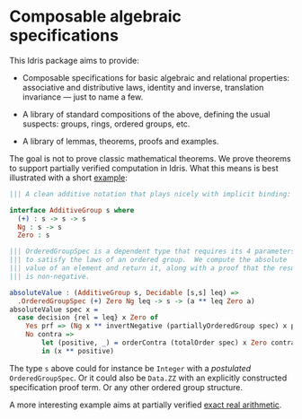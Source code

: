 # Composable algebraic specifications
 
This Idris package aims to provide:

* Composable specifications for basic algebraic and relational
  properties: associative and distributive laws, identity and inverse,
  translation invariance &mdash; just to name a few.

* A library of standard compositions of the above, defining the usual
  suspects: groups, rings, ordered groups, etc.

* A library of lemmas, theorems, proofs and examples.

The goal is not to prove classic mathematical theorems.  We prove
theorems to support partially verified computation in Idris.  What
this means is best illustrated with a short
[example](https://github.com/jeroennoels/verified-algebra/blob/master/src/Applications/Example.idr):

```idris
||| A clean additive notation that plays nicely with implicit binding:

interface AdditiveGroup s where
  (+) : s -> s -> s
  Ng : s -> s
  Zero : s

||| OrderedGroupSpec is a dependent type that requires its 4 parameters
||| to satisfy the laws of an ordered group.  We compute the absolute
||| value of an element and return it, along with a proof that the result
||| is non-negative.

absoluteValue : (AdditiveGroup s, Decidable [s,s] leq) =>
  .OrderedGroupSpec (+) Zero Ng leq -> s -> (a ** leq Zero a)
absoluteValue spec x =
  case decision {rel = leq} x Zero of
    Yes prf => (Ng x ** invertNegative (partiallyOrderedGroup spec) x prf)
    No contra =>
        let (positive, _) = orderContra (totalOrder spec) x Zero contra
        in (x ** positive)
```

The type `s` above could for instance be `Integer` with a _postulated_ `OrderedGroupSpec`.  Or it could also be `Data.ZZ` with an explicitly constructed specification proof term.  Or any other ordered group structure.

A more interesting example aims at partially verified
[exact real arithmetic](https://github.com/jeroennoels/verified-exact-real).
